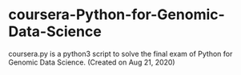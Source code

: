 # coursera-Python-for-Genomic-Data-Science
coursera.py is a python3 script to solve the final exam of Python for Genomic Data Science. (Created on Aug 21, 2020)
